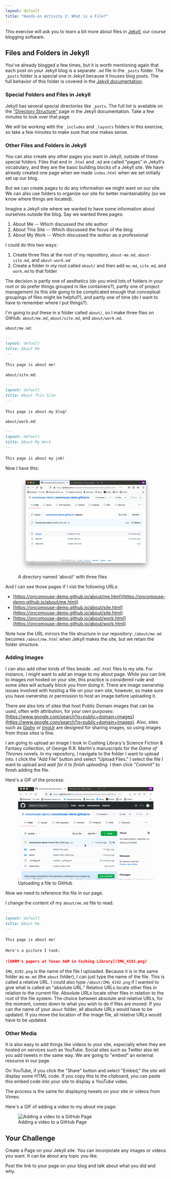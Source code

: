 ```yaml
---
layout: default
title: "Hands-on Activity 2: What is a File?"
---
```


This exercise will ask you to learn a bit more about files in [Jekyll](https://jekyllrb.com), our course blogging software.

## Files and Folders in Jekyll

You've already blogged a few times, but it is worth mentioning again that each post on your Jekyll blog is a separate `.md` file in the `_posts` folder. The `_posts` folder is a special one in Jekyll because it houses blog posts. The full behavior of this folder is covered in the [Jekyll documentation](https://jekyllrb.com/docs/posts/).

### Special Folders and Files in Jekyll

Jekyll has several special directories like `_posts`. The full list is available on the ["Directory Structure"](https://jekyllrb.com/docs/structure/) page in the Jekyll documentation. Take a few minutes to look over that page.

We will be working with the `_includes` and `_layouts` folders in this exercise, so take a few minutes to make sure that one makes sense.

### Other Files and Folders in Jekyll

You can also create any other pages you want in Jekyll, outside of these special folders. Files that end in `.html` and `.md` are called "pages" in Jekyll's vocabulary, and they are the basic building blocks of a Jekyll site. We have already created one page when we made `index.html` when we set initially set up our blog.

But we can create pages to do any information we might want on our site. We can also use folders to organize our site for better maintainability (so we know where things are located).

Imagine a Jekyll site where we wanted to have some information about ourselves outside the blog. Say we wanted three pages:

1. About Me -- Which discussed the site author
1. About This Site -- Which discussed the focus of the blog
1. About My Work -- Which discussed the author as a professional

I could do this two ways:

1. Create three files at the root of my repository, `about-me.md`, `about-site.md`, and `about-work.md`
1. Create a folder in my root called `about/` and then add `me.md`, `site.md`, and `work.md` to that folder

The decision is partly one of aesthetics (do you mind lots of folders in your root or do prefer things grouped in like containers?), partly one of project management (is this site going to be complicated enough that conceptual groupings of files might be helpful?), and partly one of time (do I want to have to remember where I put things?).

I'm going to put these in a folder called `about/`, so I make three files on GitHub: `about/me.md`, `about/site.md`, and `about/work.md`.

`about/me.md`:

~~~markdown
---
layout: default
title: About Me
---

This page is about me!
~~~

`about/site.md`:

~~~markdown
---
layout: default
title: About This Site
---

This page is about my blog!
~~~

`about/work.md`:

~~~markdown
---
layout: default
title: About My Work
---

This page is about my job!
~~~

Now I have this:

<figure>
<img src="./images/files-about.png" alt="A directory named 'about/' with three files">
<figcaption>A directory named 'about/' with three files</figcaption>
</figure>

And I can see those pages if I vist the following URLs:

* [https://oncomouse-demo.github.io/about/me.html](https://oncomouse-demo.github.io/about/me.html)
* [https://oncomouse-demo.github.io/about/site.html](https://oncomouse-demo.github.io/about/site.html)
* [https://oncomouse-demo.github.io/about/work.html](https://oncomouse-demo.github.io/about/work.html)

Note how the URL mirrors the file structure in our repository: `/about/me.md` becomes `/about/me.html` when Jekyll makes the site, but we retain the folder structure.

### Adding Images

I can also add other kinds of files beside `.md`/`.html` files to my site. For instance, I might want to add an image to my about page. While you can link to images not hosted on your site, this practice is considered rude and some sites will actually block you from doing it. There are image ownership issues involved with hosting a file on your own site, however, so make sure you have ownership or permission to host an image before uploading it.

There are also lots of sites that host Public Domain images that can be used, often with attribution, for your own purposes: [https://www.google.com/search?q=public+domain+images](https://www.google.com/search?q=public+domain+images). Also, sites such as [Giphy](https://giphy.com) or [ImgUr](https://imgur.com) are designed for sharing images, so using images from those sites is fine.

I am going to upload an image I took in Cushing Library's Science Fiction & Fantasy collection, of George R.R. Martin's manuscripts for the *Game of Thrones* novels. In my repository, I navigate to the folder I want to upload into. I click the "Add File" button and select "Upload Files." I select the file I want to upload and *wait for it to finish uploading*. I then click "Commit" to finish adding the file.

Here's a GIF of the process:

<figure>
<img src="./images/files-upload-image.gif" alt="Uploading a file to GitHub">
<figcaption>Uploading a file to GitHub</figcaption>
</figure>

Now we need to reference the file in our page.

I change the content of my `about/me.md` file to read:

~~~markdown
---
layout: default
title: About Me
---

This page is about me!

Here's a picture I took:

![GRRM's papers at Texas A&M in Cushing Library](IMG_4192.png)
~~~

`IMG_4192.png` is the name of the file I uploaded. Because it is in the same folder as `me.md` (the `about` folder), I can just type the name of the file. This is called a relative URL. I could also type `/about/IMG_4192.png` if I wanted to give what is called an "absolute URL." Relative URLs locate other files in relation to the current file. Absolute URLs locate other files in relation to the root of the file system. The choice between absolute and relative URLs, for the moment, comes down to what you wish to do if files are moved. If you can the name of your `about` folder, all absolute URLs would have to be updated. If you move the location of the image file, all relative URLs would have to be updated.

### Other Media

It is also easy to add things like videos to your site, especially when they are hosted on services such as YouTube. Social sites such as Twitter also let you add tweets in the same way. We are going to "embed" an external resource in our page.

On YouTube, if you click the "Share" button and select "Embed," the site will display some HTML code. If you copy this to the clipboard, you can paste this embed code into your site to display a YouTube video.

The process is the same for displaying tweets on your site or videos from Vimeo.

Here's a GIF of adding a video to my about me page:

<figure>
<img src="./images/files-add-video.gif" alt="Adding a video to a GitHub Page">
<figcaption>Adding a video to a GitHub Page</figcaption>
</figure>

## Your Challenge

Create a Page on your Jekyll site.  You can incorporate any images or videos you want. It can be about any topic you like.

Post the link to your page on your blog and talk about what you did and why.
